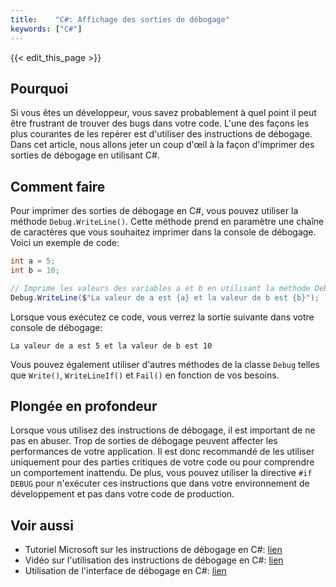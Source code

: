 ```yaml
---
title:    "C#: Affichage des sorties de débogage"
keywords: ["C#"]
---
```


{{< edit_this_page >}}

## Pourquoi

Si vous êtes un développeur, vous savez probablement à quel point il peut être frustrant de trouver des bugs dans votre code. L'une des façons les plus courantes de les repérer est d'utiliser des instructions de débogage. Dans cet article, nous allons jeter un coup d'œil à la façon d'imprimer des sorties de débogage en utilisant C#.

## Comment faire

Pour imprimer des sorties de débogage en C#, vous pouvez utiliser la méthode `Debug.WriteLine()`. Cette méthode prend en paramètre une chaîne de caractères que vous souhaitez imprimer dans la console de débogage. Voici un exemple de code:

```C#
int a = 5;
int b = 10;

// Imprime les valeurs des variables a et b en utilisant la méthode Debug.WriteLine
Debug.WriteLine($"La valeur de a est {a} et la valeur de b est {b}");
```

Lorsque vous exécutez ce code, vous verrez la sortie suivante dans votre console de débogage:

```
La valeur de a est 5 et la valeur de b est 10
```

Vous pouvez également utiliser d'autres méthodes de la classe `Debug` telles que `Write()`, `WriteLineIf()` et `Fail()` en fonction de vos besoins.

## Plongée en profondeur

Lorsque vous utilisez des instructions de débogage, il est important de ne pas en abuser. Trop de sorties de débogage peuvent affecter les performances de votre application. Il est donc recommandé de les utiliser uniquement pour des parties critiques de votre code ou pour comprendre un comportement inattendu. De plus, vous pouvez utiliser la directive `#if DEBUG` pour n'exécuter ces instructions que dans votre environnement de développement et pas dans votre code de production.

## Voir aussi

- Tutoriel Microsoft sur les instructions de débogage en C#: [lien](https://docs.microsoft.com/fr-fr/dotnet/core/tutorials/debugging-with-visual-studio)
- Vidéo sur l'utilisation des instructions de débogage en C#: [lien](https://www.youtube.com/watch?v=5HnLlKXkQpM)
- Utilisation de l'interface de débogage en C#: [lien](https://docs.microsoft.com/fr-fr/visualstudio/debugger/debugging-with-the-debug-interface)